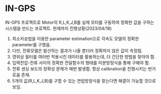 # IN-GPS
IN-GPS 프로젝트로 Motor의 R,L,K,J,B를 실제 모터를 구동하여 정확한 값을 구하는 시스템을 만드는 프로젝트.
현재까지 진행상황(2023/04/18)
1. 최소자승법을 이용한 parameter estimation으로 각속도 모델의 정확한 parameter를 구했음.
2. 다만, 전류모델은 발산하는 결과가 나올 뿐더러 정확하지 않은 값이 측정됨.
3. 영위상 필터를 여러번 적용시킨 데이터를 활용하는데, 더 간단한 방법을 찾아야 함.
4. 입력전압-전류 사이의 정확한 전달함수의 형태를 미분방정식을 통해 구해야 함.
5. 전류 센싱 보드의 정확성 문제가 매번 발생함. 항상 calibration을 진행시키는 번거로움 존재.
6. 5개의 값(R,L,K,J,B)를 구할 수 있는 연립방정식을 찾는다면 해결이 가능할 것으로 보임.
